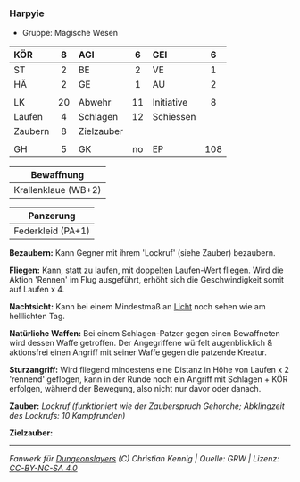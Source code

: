 ### Harpyie

- Gruppe: Magische Wesen

| KÖR     |  8  | AGI        |  6  | GEI        |  6  |
| :------ | :-: | :--------- | :-: | :--------- | :-: |
| ST      |  2  | BE         |  2  | VE         |  1  |
| HÄ      |  2  | GE         |  1  | AU         |  2  |
|         |     |            |     |            |     |
| LK      | 20  | Abwehr     | 11  | Initiative |  8  |
| Laufen  |  4  | Schlagen   | 12  | Schiessen  |     |
| Zaubern |  8  | Zielzauber |     |            |     |
|         |     |            |     |            |     |
| GH      |  5  | GK         | no  | EP         | 108 |

|     Bewaffnung      |
| :-----------------: |
| Krallenklaue (WB+2) |

|     Panzerung     |
| :---------------: |
| Federkleid (PA+1) |

**Bezaubern:** Kann Gegner mit ihrem 'Lockruf' (siehe Zauber) bezaubern.

**Fliegen:** Kann, statt zu laufen, mit doppelten Laufen-Wert fliegen. Wird die Aktion 'Rennen' im Flug ausgeführt, erhöht sich die Geschwindigkeit somit auf Laufen x 4.

**Nachtsicht:** Kann bei einem Mindestmaß an [Licht](../../grw/zauber/licht.md) noch sehen wie am helllichten Tag.

**Natürliche Waffen:** Bei einem Schlagen-Patzer gegen einen Bewaffneten wird dessen Waffe getroffen. Der Angegriffene würfelt augenblicklich & aktionsfrei einen Angriff mit seiner Waffe gegen die patzende Kreatur.

**Sturzangriff:** Wird fliegend mindestens eine Distanz in Höhe von Laufen x 2 'rennend' geflogen, kann in der Runde noch ein Angriff mit Schlagen + KÖR erfolgen, während der Bewegung, also nicht nur davor oder danach.

**Zauber:** _Lockruf (funktioniert wie der Zauberspruch Gehorche; Abklingzeit des Lockrufs: 10 Kampfrunden)_

**Zielzauber:**

---

_Fanwerk für [Dungeonslayers](https://www.dungeonslayers.net/) (C) Christian Kennig | Quelle: GRW | Lizenz: [CC-BY-NC-SA 4.0](https://creativecommons.org/licenses/by-nc-sa/4.0/deed.de)_

